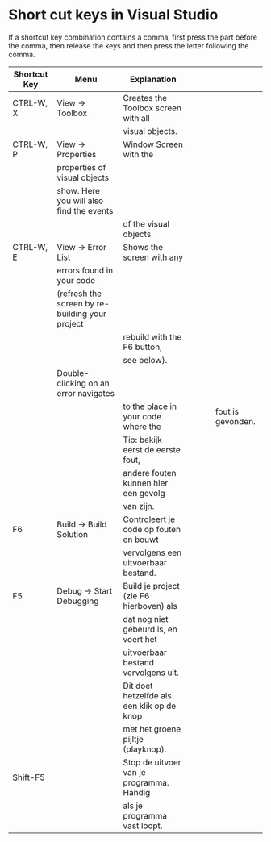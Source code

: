 # Short cut keys in Visual Studio

If a shortcut key combination contains a comma, first press the part before the comma, then release the keys and then press the letter following the comma.

| Shortcut Key | Menu                                            | Explanation                                |     |     |     |                   |
| ------------ | ----------------------------------------------- | ------------------------------------------ | --- | --- | --- | ----------------- |
| CTRL-W, X    | View → Toolbox                                  | Creates the Toolbox screen with all        |     |     |     |                   |
|              |                                                 | visual objects.                            |     |     |     |                   |
| CTRL-W, P    | View → Properties                               | Window Screen with the                     |     |     |     |                   |
|              | properties of visual objects                    |                                            |     |     |     |                   |
|              | show. Here you will also find the events        |                                            |     |     |     |                   |
|              |                                                 | of the visual objects.                     |     |     |     |                   |
| CTRL-W, E    | View → Error List                               | Shows the screen with any                  |     |     |     |                   |
|              | errors found in your code                       |                                            |     |     |     |                   |
|              | (refresh the screen by re-building your project |                                            |     |     |     |                   |
|              |                                                 | rebuild with the F6 button,                |     |     |     |                   |
|              |                                                 | see below).                                |     |     |     |                   |
|              | Double-clicking on an error navigates           |                                            |     |     |     |                   |
|              |                                                 | to the place in your code where the        |     |     |     | fout is gevonden. |
|              |                                                 | Tip: bekijk eerst de eerste fout,          |     |     |     |                   |
|              |                                                 | andere fouten kunnen hier een gevolg       |     |     |     |                   |
|              |                                                 | van zijn.                                  |     |     |     |                   |
| F6           | Build → Build Solution                          | Controleert je code op fouten en bouwt     |     |     |     |                   |
|              |                                                 | vervolgens een uitvoerbaar bestand.        |     |     |     |                   |
| F5           | Debug → Start Debugging                         | Build je project (zie F6 hierboven) als    |     |     |     |                   |
|              |                                                 | dat nog niet gebeurd is, en voert het      |     |     |     |                   |
|              |                                                 | uitvoerbaar bestand vervolgens uit.        |     |     |     |                   |
|              |                                                 | Dit doet hetzelfde als een klik op de knop |     |     |     |                   |
|              |                                                 | met het groene pijltje (playknop).         |     |     |     |                   |
| Shift-F5     |                                                 | Stop de uitvoer van je programma. Handig   |     |     |     |                   |
|              |                                                 | als je programma vast loopt.               |     |     |     |                   |
